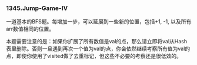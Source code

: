 ### 1345.Jump-Game-IV

一道基本的BFS题。每增加一步，可以延展到一些新的位置，包括+1, -1, 以及所有arr数值相同的位置。

本题需要注意的是：如果你扩展了所有数值是val的点，那么请立即将val从Hash表里删除。否则一旦遇到再次一个值为val的点，你会依然继续考察所有值为val的点，即使你使用了visited做了去重标记，但这些不必要的考察还是很低效的。
